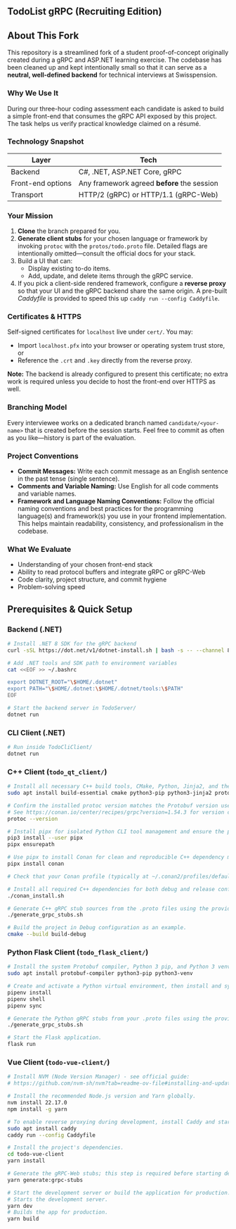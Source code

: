## TodoList gRPC (Recruiting Edition)

## About This Fork

This repository is a streamlined fork of a student proof-of-concept originally created during a gRPC and ASP.NET learning exercise. The codebase has been cleaned up and kept intentionally small so that it can serve as a **neutral, well-defined backend** for technical interviews at Swisspension.

### Why We Use It

During our three-hour coding assessment each candidate is asked to build a simple front-end that consumes the gRPC API exposed by this project. The task helps us verify practical knowledge claimed on a résumé.

### Technology Snapshot

| Layer             | Tech                                        |
| ----------------- | ------------------------------------------- |
| Backend           | C#, .NET, ASP.NET Core, gRPC                |
| Front-end options | Any framework agreed **before** the session |
| Transport         | HTTP/2 (gRPC) or HTTP/1.1 (gRPC-Web)        |

### Your Mission

1. **Clone** the branch prepared for you.
2. **Generate client stubs** for your chosen language or framework by invoking `protoc` with the `protos/todo.proto` file. Detailed flags are intentionally omitted—consult the official docs for your stack.
3. Build a UI that can:
    - Display existing to-do items.
    - Add, update, and delete items through the gRPC service.
4. If you pick a client-side rendered framework, configure a **reverse proxy** so that your UI and the gRPC backend share the same origin. A pre-built _Caddyfile_ is provided to speed this up `caddy run --config Caddyfile`.

### Certificates & HTTPS

Self-signed certificates for `localhost` live under `cert/`. You may:

-   Import `localhost.pfx` into your browser or operating system trust store, or
-   Reference the `.crt` and `.key` directly from the reverse proxy.

**Note:** The backend is already configured to present this certificate; no extra work is required unless you decide to host the front-end over HTTPS as well.

### Branching Model

Every interviewee works on a dedicated branch named `candidate/<your-name>` that is created before the session starts. Feel free to commit as often as you like—history is part of the evaluation.

### Project Conventions

-   **Commit Messages:** Write each commit message as an English sentence in the past tense (single sentence).
-   **Comments and Variable Naming:** Use English for all code comments and variable names.
-   **Framework and Language Naming Conventions:** Follow the official naming conventions and best practices for the programming language(s) and framework(s) you use in your frontend implementation. This helps maintain readability, consistency, and professionalism in the codebase.

### What We Evaluate

-   Understanding of your chosen front-end stack
-   Ability to read protocol buffers and integrate gRPC or gRPC-Web
-   Code clarity, project structure, and commit hygiene
-   Problem-solving speed

## Prerequisites & Quick Setup

### Backend (.NET)

```sh
# Install .NET 8 SDK for the gRPC backend
curl -sSL https://dot.net/v1/dotnet-install.sh | bash -s -- --channel 8.0 --install-dir ~/.dotnet

# Add .NET tools and SDK path to environment variables
cat <<EOF >> ~/.bashrc

export DOTNET_ROOT="\$HOME/.dotnet"
export PATH="\$HOME/.dotnet:\$HOME/.dotnet/tools:\$PATH"
EOF

# Start the backend server in TodoServer/
dotnet run
```

### CLI Client (.NET)

```sh
# Run inside TodoCliClient/
dotnet run
```

### C++ Client (`todo_qt_client/`)

```sh
# Install all necessary C++ build tools, CMake, Python, Jinja2, and the system Protobuf compiler.
sudo apt install build-essential cmake python3-pip python3-jinja2 protobuf-compiler

# Confirm the installed protoc version matches the Protobuf version used by your Conan gRPC package.
# See https://conan.io/center/recipes/grpc?version=1.54.3 for version compatibility details.
protoc --version

# Install pipx for isolated Python CLI tool management and ensure the pipx path is active.
pip3 install --user pipx
pipx ensurepath

# Use pipx to install Conan for clean and reproducible C++ dependency management.
pipx install conan

# Check that your Conan profile (typically at ~/.conan2/profiles/default) sets compiler=gcc (or clang), compiler.cppstd=20, and a compiler version matching your system toolchain.

# Install all required C++ dependencies for both debug and release configurations, or specify the profile such as build-debug.
./conan_install.sh

# Generate C++ gRPC stub sources from the .proto files using the provided stub generation script.
./generate_grpc_stubs.sh

# Build the project in Debug configuration as an example.
cmake --build build-debug
```

### Python Flask Client (`todo_flask_client/`)

```sh
# Install the system Protobuf compiler, Python 3 pip, and Python 3 venv support.
sudo apt install protobuf-compiler python3-pip python3-venv

# Create and activate a Python virtual environment, then install and synchronize all Python dependencies.
pipenv install
pipenv shell
pipenv sync

# Generate the Python gRPC stubs from your .proto files using the provided script.
./generate_grpc_stubs.sh

# Start the Flask application.
flask run
```

### Vue Client (`todo-vue-client/`)

```sh
# Install NVM (Node Version Manager) - see official guide:
# https://github.com/nvm-sh/nvm?tab=readme-ov-file#installing-and-updating

# Install the recommended Node.js version and Yarn globally.
nvm install 22.17.0
npm install -g yarn

# To enable reverse proxying during development, install Caddy and start it with `./Caddyfile`.
sudo apt install caddy
caddy run --config Caddyfile

# Install the project's dependencies.
cd todo-vue-client
yarn install

# Generate the gRPC-Web stubs; this step is required before starting development or creating a build.
yarn generate:grpc-stubs

# Start the development server or build the application for production.
# Starts the development server.
yarn dev
# Builds the app for production.
yarn build
```
